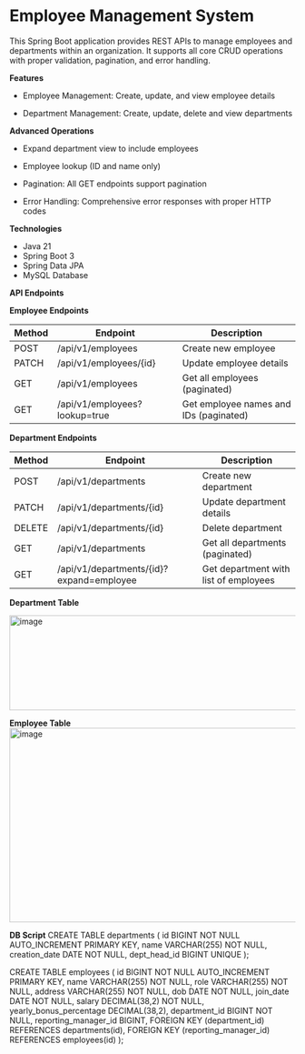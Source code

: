 # Employee Management System

This Spring Boot application provides REST APIs to manage employees and departments within an organization. It supports all core CRUD operations with proper validation, pagination, and error handling.

**Features**
 - Employee Management: Create, update, and view employee details

 - Department Management: Create, update, delete and view departments

**Advanced Operations**

 - Expand department view to include employees

 - Employee lookup (ID and name only)

 - Pagination: All GET endpoints support pagination

 - Error Handling: Comprehensive error responses with proper HTTP codes

**Technologies**

 - Java 21
 - Spring Boot 3
 - Spring Data JPA
 - MySQL Database

**API Endpoints**

**Employee Endpoints**

| Method   | Endpoint                     | Description                            |
|----------|------------------------------|----------------------------------------|
| POST     | /api/v1/employees            | Create new employee                    |
| PATCH    | /api/v1/employees/{id}       | Update employee details                |
| GET      | /api/v1/employees            | Get all employees (paginated)          |
| GET      | /api/v1/employees?lookup=true| Get employee names and IDs (paginated) |

**Department Endpoints**

| Method   | Endpoint                                 | Description                            |
|----------|------------------------------------------|----------------------------------------|
| POST     | /api/v1/departments                      | Create new department                  |
| PATCH    | /api/v1/departments/{id}                 | Update department details              |
| DELETE   | /api/v1/departments/{id}                 | Delete department                      |
| GET      | /api/v1/departments                      | Get all departments (paginated)        |
| GET      | /api/v1/departments/{id}?expand=employee | Get department with list of employees  |


**Department Table**

<img width="887" height="167" alt="image" src="https://github.com/user-attachments/assets/d7966eba-231b-4295-adb8-632b21df5afe" />

**Employee Table**
<img width="912" height="342" alt="image" src="https://github.com/user-attachments/assets/2b51532b-e2d4-414b-9c6d-4a90db7146a0" />

**DB Script**
CREATE TABLE departments (
    id BIGINT NOT NULL AUTO_INCREMENT PRIMARY KEY,
    name VARCHAR(255) NOT NULL,
    creation_date DATE NOT NULL,
    dept_head_id BIGINT UNIQUE
);

CREATE TABLE employees (
    id BIGINT NOT NULL AUTO_INCREMENT PRIMARY KEY,
    name VARCHAR(255) NOT NULL,
    role VARCHAR(255) NOT NULL,
    address VARCHAR(255) NOT NULL,
    dob DATE NOT NULL,
    join_date DATE NOT NULL,
    salary DECIMAL(38,2) NOT NULL,
    yearly_bonus_percentage DECIMAL(38,2),
    department_id BIGINT NOT NULL,
    reporting_manager_id BIGINT,
    FOREIGN KEY (department_id) REFERENCES departments(id),
    FOREIGN KEY (reporting_manager_id) REFERENCES employees(id)
);

